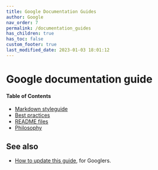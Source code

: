 ```yaml
---
title: Google Documentation Guides
author: Google
nav_order: 7
permalink: /documentation_guides
has_children: true
has_toc: false
custom_footer: true
last_modified_date: 2023-01-03 18:01:12
---
```

# Google documentation guide
#### Table of Contents
* [Markdown styleguide](style.md)
* [Best practices](best_practices.md)
* [README files](READMEs.md)
* [Philosophy](philosophy.md)

## See also

* [How to update this guide](https://goto.google.com/doc-guide), for Googlers.

